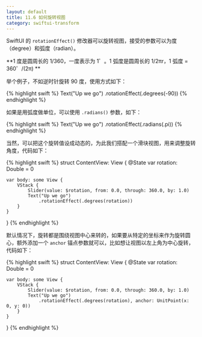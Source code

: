 ```yaml
---
layout: default
title: 11.6 如何旋转视图
category: swiftui-transform
---
```


SwiftUI 的 `rotationEffect()` 修改器可以旋转视图，接受的参数可以为度（degree）和弧度（radian）。

**1 度是圆周长的 1/360，一度表示为 1゜。1 弧度是圆周长的 1/2πr，1 弧度 = 360゜/(2π) **

举个例子，不如逆时针旋转 90 度，使用方式如下：

{% highlight swift %}
Text("Up we go")
    .rotationEffect(.degrees(-90))
{% endhighlight %}

如果是用弧度做单位，可以使用 `.radians()` 参数，如下：

{% highlight swift %}
Text("Up we go")
    .rotationEffect(.radians(.pi))
{% endhighlight %}

当然，可以把这个旋转值设成动态的，为此我们搭配一个滑块视图，用来调整旋转角度，代码如下：

{% highlight swift %}
struct ContentView: View {
    @State var rotation: Double = 0

    var body: some View {
        VStack {
            Slider(value: $rotation, from: 0.0, through: 360.0, by: 1.0)
            Text("Up we go")
                .rotationEffect(.degrees(rotation))
        }
    }
}
{% endhighlight %}

默认情况下，旋转都是围绕视图中心来转的，如果要从特定的坐标来作为旋转圆心，额外添加一个 `anchor` 锚点参数就可以，比如想让视图以左上角为中心旋转，代码如下：

{% highlight swift %}
struct ContentView: View {
    @State var rotation: Double = 0

    var body: some View {
        VStack {
            Slider(value: $rotation, from: 0.0, through: 360.0, by: 1.0)
            Text("Up we go")
                .rotationEffect(.degrees(rotation), anchor: UnitPoint(x: 0, y: 0))
        }
    }
}
{% endhighlight %}